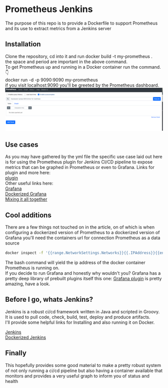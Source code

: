 # Prometheus Jenkins

The purpose of this repo is to provide a Dockerfile to support Prometheus and its use to extract metrics from a Jenkins server

## Installation

Clone the repository, cd into it and run docker build -t my-prometheus .  
the space and period are important in the above command.  
To get Prometheus up and running in a Docker container run the command. 👇    
docker run -d -p 9090:9090 my-prometheus  
if you visit localhost:9090 you'll be greeted by the Prometheus dashboard.  
![](images/prometheus.png?raw=true)

## Use cases
As you may have gathered by the yml file the specific use case laid out here is for using the Prometheus plugin for Jenkins CI/CD pipeline to expose metrics that can be graphed in Prometheus or even to Grafana.
Links for plugin and more here:  
[plugin](https://plugins.jenkins.io/prometheus/)  
Other useful links here:  
[Grafana](https://grafana.com/)  
[Dockerized Grafana](https://hub.docker.com/r/grafana/grafana/)  
[Mixing it all together](https://medium.com/@eng.mohamed.m.saeed/monitoring-jenkins-with-grafana-and-prometheus-a7e037cbb376)
## Cool additions  
There are a few things not touched on in the article, on of which is when configuring a dockerized version of Prometheus to a dockerized version of Grafana you'll need the containers url for connection Prometheus as a data source  
```bash
docker inspect -f '{{range.NetworkSettings.Networks}}{{.IPAddress}}{{end}}' xxxxxxxxx id of container
```  
The bash command will yield the ip address of the docker container Prometheus is running on.  
If you decide to run Grafana and honestly why wouldn't you? Grafana has a pretty deep library of prebuilt plugins itself this one: [Grafana plugin](https://grafana.com/grafana/dashboards/9524) is pretty amazing, have a look.
## Before I go, whats Jenkins?  
Jenkins is a robust ci/cd framework written in Java and scripted in Groovy.  
It is used to pull code, check, build, test, deploy and produce artifacts.  
I'll provide some helpful links for Installing and also running it on Docker.  

[Jenkins](https://www.jenkins.io/doc/book/installing/)  
[Dockerized Jenkins](https://hub.docker.com/r/jenkins/jenkins)  
## Finally  
This hopefully provides some good material to make a pretty robust system of not only running a ci/cd pipeline but also having a container available that monitors and provides a very useful graph to inform you of status and health
